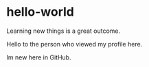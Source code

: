 # hello-world
Learning new things is a great outcome.

Hello to the person who viewed my profile here.

Im new here in GitHub.
